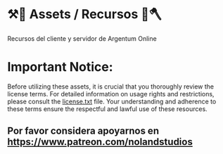 # ⚒️🔨 Assets / Recursos 🏹🪓
Recursos del cliente y servidor de Argentum Online

# Important Notice:
Before utilizing these assets, it is crucial that you thoroughly review the license terms. For detailed information on usage rights and restrictions, please consult the [license.txt](license.txt) file. Your understanding and adherence to these terms ensure the respectful and lawful use of these resources.

## Por favor considera apoyarnos en https://www.patreon.com/nolandstudios 


